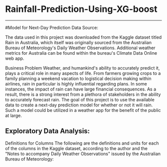 # Rainfall-Prediction-Using-XG-boost 
--------------------------------------------------------------------------------------------------------------------------------------------------
#Model for Next-Day Prediction
Data Source:

The data used in this project was downloaded from the Kaggle dataset titled Rain in Australia, which itself was originally sourced from the Australian Bureau of Meteorology's Daily Weather Observations. Additional weather metrics for Australia can be found within the bureau's Climate Data Online web app.

Business Problem
Weather, and humankind's ability to accurately predict it, plays a critical role in many aspects of life. From farmers growing crops to a family planning a weekend vacation to logistical decision making within airlines, rain in particular is highly influential regarding plans. In some instances, the impact of rain can have large financial consequences. As a result, there is a strong interest from a plethora of stakeholders in the ability to accurately forecast rain. The goal of this project is to use the available data to create a next-day prediction model for whether or not it will rain. Such a model could be utilized in a weather app for the benefit of the public at large.


Exploratory Data Analysis:
-----------------------------------------------------------------------------------------------------------------------------------------------------------------

Definitions for Columns
The following are the definitions and units for each of the columns in the Kaggle dataset, according to the author and the "Notes to accompany Daily Weather Observations" issued by the Australian Bureau of Meteorology:
